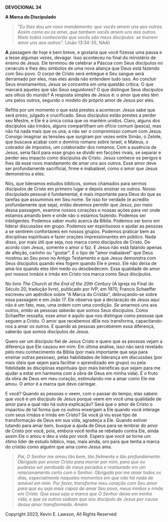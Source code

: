 **DEVOCIONAL 34**

**A Marca do Discipulado**

> *"Eu lhes dou um novo mandamento: que vocês amem uns aos outros. Assim
> como eu os amei, que também vocês amem uns aos outros. Nisto todos
> conhecerão que vocês são meus discípulos: se tiverem amor uns aos
> outros".* (João 13:34-35, NAA)

**A** passagem de hoje é bem breve, e gostaria que você fizesse uma
pausa e a lesse algumas vezes, devagar. Isso aconteceu no final do
ministério de ensino de Jesus. Ele terminou de celebrar a Páscoa com
Seus discípulos no cenáculo e lhes deu símbolos de uma nova aliança que
Deus está fazendo com Seu povo. O corpo de Cristo será entregue e Seu
sangue será derramado por eles, mas eles ainda não entendem tudo isso.
Ao concluir Seus ensinamentos, Jesus se concentra em uma questão
crítica. O que marcará aqueles que são Seus seguidores? O que distingue
Seus discípulos aos olhos do mundo? A resposta simples de Jesus é: o
amor que eles têm uns pelos outros, segundo o modelo do próprio amor de
Jesus por eles.

Reflita por um momento o que está prestes a acontecer. Jesus sabe que
será preso, julgado e crucificado. Seus discípulos estão prestes a
perder seu Mestre, e Ele é a única coisa que os mantém unidos. Claro,
alguns dos discípulos são irmãos, alguns compartilham um ofício comum
(pesca), mas não há nada mais que os una, a não ser o compromisso comum
com Jesus. Consigo imaginar as tensões que surgiram por vezes entre
Simão, o Zelote, que buscava acabar com o domínio romano sobre Israel, e
Mateus, o cobrador de impostos, um colaborador dos romanos. Com a
ausência de Jesus, seria fácil para esse grupo se dividir em facções
rivais, se separar e perder seu impacto como discípulos de Cristo. Jesus
conhece os perigos e lhes dá esse novo mandamento de amar uns aos
outros. Esse amor deve ser profundamente sacrificial, firme e
inabalável, como o amor que Jesus demonstrou a eles.

Nós, que lideramos estudos bíblicos, somos chamados para sermos
discípulos de Cristo em primeiro lugar e depois ensinar os outros. Nosso
discipulado pessoal é fundamental, é mais importante para Deus do que as
tarefas que assumimos em Seu nome. Se isso for verdade (e acredito
profundamente que seja), então devemos permitir que Jesus, por meio
dessa passagem, examine nossos corações e nossas ações para ver onde
estamos amando bem e onde não o estamos fazendo. Podemos ser
inteligentes. Podemos saber muito acerca da Bíblia. Podemos ser bons em
liderar discussões em grupo. Podemos ser espirituosos e ajudar as
pessoas a se sentirem confortáveis em nossos grupos. Podemos praticar
bem as disciplinas espirituais e fazer orações impressionantes em
público. Nada disso, por mais útil que seja, nos marca como discípulos
de Cristo. De acordo com Jesus, somente o amor o faz. E Jesus não está
falando apenas de afeição, carinho ou "gostar". É o tipo de "amor
inabalável" que Deus mostrou ao Seu povo no Antigo Testamento e que
Jesus demonstra com Seus discípulos quando eles fogem quando Ele é
preso. Ele não deixa de amá-los quando eles têm medo ou desobedecem.
Essa qualidade de amor por nossos irmãos e irmãs em Cristo nos marca
como Seus discípulos.

No livro *The Church at the End of the 20th Century* (A Igreja no Final
do Século 20, tradução livre), publicado por IVP, em 1970, Francis
Schaeffer escreveu um apêndice sobre "A Marca do Cristão", debruçando-se
sobre essa passagem e em João 17. Ele observa que a declaração de Jesus
aqui não é um fato, mas, uma ordem com uma condição. *Se* amarmos uns
aos outros, *então* as pessoas saberão que somos Seus discípulos. Como
Schaeffer ressalta, esse amor é aquilo que nos distingue como pessoas
que seguem a Cristo. O amor que recebemos dEle nos transforma,
capacitando-nos a amar os outros. E quando as pessoas perceberem essa
diferença, saberão que somos discípulos de Jesus.

Quero ser um discípulo fiel de Jesus Cristo e quero que as pessoas vejam
a diferença que Ele causou em mim. Em última análise, isso não será
revelado pelo meu conhecimento da Bíblia (por mais importante que seja
para ensinar outras pessoas), pelas habilidades de liderança em
discussões (por mais úteis que sejam para facilitar o aprendizado em
grupo) ou pela fidelidade às disciplinas espirituais (por mais benéficas
que sejam para me ajudar a estar em harmonia com a obra de Deus em minha
vida). É o fruto da obra de Deus em meu coração, estimulando-me a amar
como Ele me amou. O amor é a marca que devo carregar.

E você? Quando as pessoas o veem, com o passar do tempo, elas sabem que
você é um discípulo de Jesus porque veem em você uma qualidade de amor
para a qual não há outra explicação? Será que o amor de Cristo o
impactou de tal forma que os outros enxergam a Ele quando você interage
com seus irmãos e irmãs em Cristo? Se você já viu esse tipo de
transformação de Deus em sua vida, agradeça a Ele. Quando estiver
lutando para amar bem, busque a ajuda de Deus para se lembrar do amor de
Cristo por você, pois, embora você tenha se rebelado contra Ele, ainda
assim Ele o amou e deu a vida por você. Espero que você se torne um
ótimo líder de estudo bíblico, mas, mais ainda, oro para que tenha a
marca do cristão como alguém que ama como Jesus ama.

> *Pai, O Senhor me amou tão bem, tão fielmente e tão profundamente.
> Obrigado por enviar Cristo para morrer por mim, para que eu pudesse
> ser perdoado de meus pecados e restaurado em um relacionamento certo
> com o Senhor. Obrigado por me amar todos os dias, especialmente
> naqueles momentos em que não há nada de amável em mim. Por favor,
> transforme meu coração com Seu amor para que eu seja mais capaz de
> amar Seu povo, meus irmãos e irmãs em Cristo. Que essa seja a marca
> que O Senhor deixa em minha vida, e que os outros saibam que sou
> discípulo de Jesus por causa desse amor transformado. Amém.*

Copyright 2023, Kevin E. Lawson, All Rights Reserved
